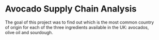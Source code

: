 # Avocado Supply Chain Analysis
The goal of this project was to find out which is the most common country of origin for each of the three ingredients available in the UK: avocados, olive oil and sourdough.
